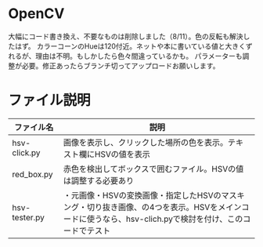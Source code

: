 # OpenCV
大幅にコード書き換え、不要なものは削除しました（8/11）。色の反転も解決したはず。
カラーコーンのHueは120付近。ネットや本に書いている値と大きくずれるが、理由は不明。もしかしたら色々間違っているかも。
パラメーターも調整が必要。修正あったらブランチ切ってアップロードお願いします。

# ファイル説明

| ファイル名 | 説明 |
| --- | --- |
| hsv-click.py | 画像を表示し、クリックした場所の色を表示。テキスト欄にHSVの値を表示 |
| red_box.py | 赤色を検出してボックスで囲むファイル。HSVの値は調整する必要あり|
| hsv-tester.py | ・元画像・HSVの変換画像・指定したHSVのマスキング・切り抜き画像、の4つを表示。HSVをメインコードに使うなら、hsv-clich.pyで検討を付け、このコードでテスト|
